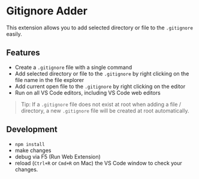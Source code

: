 # Gitignore Adder

This extension allows you to add selected directory or file to the `.gitignore` easily.

## Features

- Create a `.gitignore` file with a single command
- Add selected directory or file to the `.gitignore` by right clicking on the file name in the file explorer
- Add current open file to the `.gitignore` by right clicking on the editor
- Run on all VS Code editors, including VS Code web editors

> Tip: If a `.gitignore` file does not exist at root when adding a file / directory, a new `.gitignore` file will be created at root automatically.

## Development

* `npm install`
* make changes
* debug via F5 (Run Web Extension)
* reload (`Ctrl+R` or `Cmd+R` on Mac) the VS Code window to check your changes.